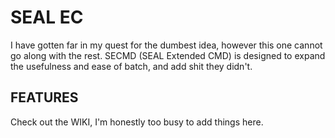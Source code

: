 # SEAL EC
I have gotten far in my quest for the dumbest idea, however this one cannot go along with the rest.
SECMD (SEAL Extended CMD) is designed to expand the usefulness and ease of batch, and add shit they didn't.

## FEATURES

Check out the WIKI, I'm honestly too busy to add things here.
